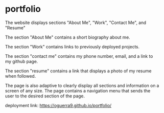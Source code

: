 # portfolio
The website displays sections "About Me", "Work", "Contact Me", and "Resume"

The section "About Me" contains a short biography about me.

The section "Work" contains links to previously deployed projects.

The section "contact me" contains my phone number, email, and a link to my github page.

The section "resume" contains a link that displays a photo of my resume when followed.

The page is also adaptive to clearly display all sections and information on a screen of any size.
The page contains a navigation menu that sends the user to the desired section of the page.

deployment link:  https://oguerra9.github.io/portfolio/